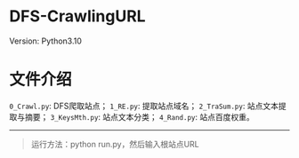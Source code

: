 # DFS-CrawlingURL
Version: Python3.10

# 文件介绍
`0_Crawl.py`: DFS爬取站点；
`1_RE.py`: 提取站点域名；
`2_TraSum.py`: 站点文本提取与摘要；
`3_KeysMth.py`: 站点文本分类；
`4_Rand.py`: 站点百度权重。

---

> 运行方法：python run.py，然后输入根站点URL
